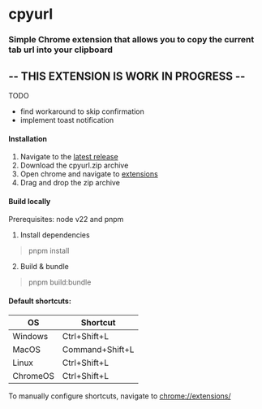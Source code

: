 # cpyurl

### Simple Chrome extension that allows you to copy the current tab url into your clipboard

## -- THIS EXTENSION IS WORK IN PROGRESS --
TODO
- find workaround to skip confirmation
- implement toast notification

#### Installation
1. Navigate to the [latest release](https://github.com/DavidNiessen/cpyurl/releases)
2. Download the cpyurl.zip archive
3. Open chrome and navigate to [extensions](chrome://extensions/)
4. Drag and drop the zip archive

#### Build locally
Prerequisites: node v22 and pnpm

1. Install dependencies
> pnpm install
2. Build & bundle
> pnpm build:bundle

#### Default shortcuts:

| OS       | Shortcut        |
|----------|-----------------|
| Windows  | Ctrl+Shift+L    |
| MacOS    | Command+Shift+L |
| Linux    | Ctrl+Shift+L    |
| ChromeOS | Ctrl+Shift+L    |

To manually configure shortcuts, navigate to [chrome://extensions/](chrome://extensions/shortcuts)
